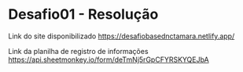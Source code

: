 # Desafio01 - Resolução

Link do site disponibilizado https://desafiobasednctamara.netlify.app/

Link da planilha de registro de informações https://api.sheetmonkey.io/form/deTmNj5rGpCFYRSKYQEJbA
